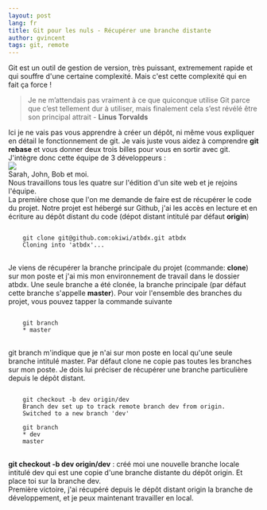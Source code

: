 ```yaml
---
layout: post
lang: fr
title: Git pour les nuls - Récupérer une branche distante
author: gvincent
tags: git, remote
---
```


<p>Git est un outil de gestion de version, très puissant, extremement rapide et qui souffre d'une certaine complexité. Mais c'est cette complexité qui en fait ça force !</p>

<blockquote>Je ne m’attendais pas vraiment à ce que quiconque utilise Git parce que c’est tellement dur à utiliser, mais finalement cela s’est révélé être son principal attrait - <b>Linus Torvalds</b>
</blockquote>

<p>
    Ici je ne vais pas vous apprendre à créer un dépôt, ni même vous expliquer en détail le fonctionnement de git. Je vais juste vous aidez à comprendre <b>git rebase</b> et vous donner deux trois billes pour vous en sortir avec git.
    <br>
    J'intègre donc cette équipe de 3 développeurs :
    <br>
    <img src="https://lh5.googleusercontent.com/-ZBaTUBLUVo0/UQufklFjaBI/AAAAAAAAK6w/WPP6UcVQZ3M/s514/team.png">
    <br>
    Sarah, John, Bob et moi.
    <br>
    Nous travaillons tous les quatre sur l'édition d'un site web et je rejoins l'équipe.
    <br>
    La première chose que l'on me demande de faire est de récupérer le code du projet. Notre projet est hébergé sur Github, j'ai les accès en lecture et en écriture au dépôt distant du code (dépot distant intitulé par défaut <b>origin</b>)
    <br>
</p>

<pre>
<code data-language="BashSessionLexer">
    git clone git@github.com:okiwi/atbdx.git atbdx
    Cloning into 'atbdx'...
</code>
</pre>
<p>
    Je viens de récupérer la branche principale du projet (commande: <b>clone</b>) sur mon poste et j'ai mis mon environnement de travail dans le dossier atbdx. Une seule branche a été clonée, la branche principale (par défaut cette branche s'appelle <b>master</b>).
    Pour voir l'ensemble des branches du projet, vous pouvez tapper la commande suivante
</p>

<pre>
<code data-language="BashSessionLexer">
    git branch
    * master
</code>
</pre>
<p>
    git branch m'indique que je n'ai sur mon poste en local qu'une seule branche intitulé master. Par défaut clone ne copie pas toutes les branches sur mon poste. Je dois lui préciser de récupérer une branche particulière depuis le dépôt distant. 
</p>

<pre>
<code data-language="BashSessionLexer">
    git checkout -b dev origin/dev
    Branch dev set up to track remote branch dev from origin.
    Switched to a new branch 'dev'

    git branch
    * dev
    master
</code>
</pre>
<p>
    <b>git checkout -b dev origin/dev</b> : créé moi une nouvelle branche locale intitulé dev qui est une copie d'une branche distante du dépôt origin. Et place toi sur la branche dev.
    <br>
    Première victoire, j'ai récupéré depuis le dépôt distant origin la branche de développement, et je peux maintenant travailler en local.
</p>





